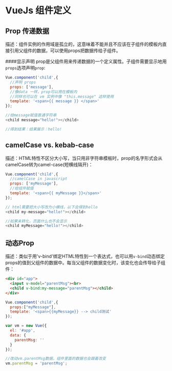 # VueJs 组件定义

## Prop 传递数据
描述：组件实例的作用域是孤立的，这意味着不能并且不应该在子组件的模板内直接引用父组件的数据，可以使用props把数据传给子组件。

####显示声明
prop是父组件用来传递数据的一个定义属性。子组件需要显示地用`props`选项声明`prop`:

```javascript
Vue.component('child',{
  //声明 props
  props: ['message'],
  //像data 一样，prop可以用在模板内
  //同样也可以在 vm 实例中像 "this.message" 这样使用
  template: '<span>{{ message }} </span>'
});

//给message赋值普通字符串
<child message="hello!"></child>

//得到结果：结果展示：hello!
```

## camelCase vs. kebab-case
描述：HTML特性不区分大小写，当只用非字符串模板时，prop的名字形式会从camelCase转为camel-case(短横线隔开)：
```javascript
Vue.component('child',{
  //camelCase in javascript
  props: ['myMessage'],
  //给组件赋值
  template: '<span>{{ myMessage }}</span>'
});

// html需要把大小写改为小横线，以下会得到hello
<child my-message="hello!"></child>

//如果未转化，页面什么也不会显示
<child myMessage="hello!"></child>
```

## 动态Prop
描述：类似于用'v-bind'绑定HTML特性到一个表达式，也可以用`v-bind`动态绑定props的值到父组件的数据中。每当父组件的数据变化时，该变化也会传导给子组件：
```html
<div id="app">
  <input v-model="parentMsg"><br>
  <child v-bind:my-message="parentMsg"></child>
</div>
```
```javascript
Vue.component('child',{
  props:["myMessage"],
  template: '<span>{{myMessage}} --> child测试'
});

var vm = new Vue({
  el: '#app',
  data: {
    parentMsg: ''
  }
});

//改动vm.parentMsg数据，组件里面的数据也会跟着改变
vm.parentMsg = 'parentMsg';
```

